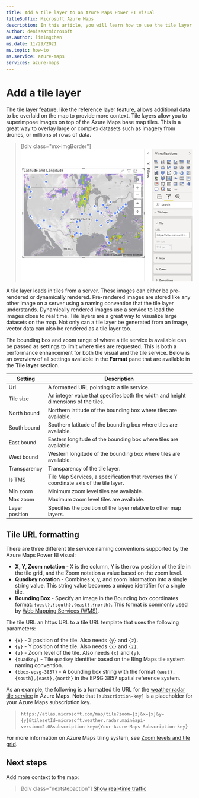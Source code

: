 ```yaml
---
title: Add a tile layer to an Azure Maps Power BI visual
titleSuffix: Microsoft Azure Maps
description: In this article, you will learn how to use the tile layer in Azure Maps Power BI visual.
author: deniseatmicrosoft
ms.author: limingchen
ms.date: 11/29/2021
ms.topic: how-to
ms.service: azure-maps
services: azure-maps
---
```


# Add a tile layer

The tile layer feature, like the reference layer feature, allows additional data to be overlaid on the map to provide more context. Tile layers allow you to superimpose images on top of the Azure Maps base map tiles. This is a great way to overlay large or complex datasets such as imagery from drones, or millions of rows of data.

> [!div class="mx-imgBorder"]
> ![A map displaying a bubble layer above a tile layer showing current infrared weather data from Azure Maps](media/power-bi-visual/radar-tile-layer-with-bubbles.png)

A tile layer loads in tiles from a server. These images can either be pre-rendered or dynamically rendered. Pre-rendered images are stored like any other image on a server using a naming convention that the tile layer understands. Dynamically rendered images use a service to load the images close to real time. Tile layers are a great way to visualize large datasets on the map. Not only can a tile layer be generated from an image, vector data can also be rendered as a tile layer too.

The bounding box and zoom range of where a tile service is available can be passed as settings to limit where tiles are requested. This is both a performance enhancement for both the visual and the tile service. Below is an overview of all settings available in the **Format** pane that are available in the **Tile layer** section.

| Setting        | Description   |
|----------------|---------------|
| Url            | A formatted URL pointing to a tile service.  |
| Tile size      | An integer value that specifies both the width and height dimensions of the tiles.   |
| North bound    | Northern latitude of the bounding box where tiles are available. |
| South bound    | Southern latitude of the bounding box where tiles are available. |
| East bound     | Eastern longitude of the bounding box where tiles are available. |
| West bound     | Western longitude of the bounding box where tiles are available. |
| Transparency   | Transparency of the tile layer.   |
| Is TMS         | Tile Map Services, a specification that reverses the Y coordinate axis of the tile layer. |
| Min zoom       | Minimum zoom level tiles are available. |
| Max zoom       | Maximum zoom level tiles are available. |
| Layer position | Specifies the position of the layer relative to other map layers. |

## Tile URL formatting

There are three different tile service naming conventions supported by the Azure Maps Power BI visual:

* **X, Y, Zoom notation** - X is the column, Y is the row position of the tile in the tile grid, and the Zoom notation a value based on the zoom level.
* **Quadkey notation** - Combines x, y, and zoom information into a single string value. This string value becomes a unique identifier for a single tile.
* **Bounding Box** - Specify an image in the Bounding box coordinates     format: `{west},{south},{east},{north}`. This format is commonly used by [Web Mapping Services (WMS)](https://www.opengeospatial.org/standards/wms).

The tile URL an https URL to a tile URL template that uses the following
parameters:

* `{x}` - X position of the tile. Also needs `{y}` and `{z}`.
* `{y}` - Y position of the tile. Also needs `{x}` and `{z}`.
* `{z}` - Zoom level of the tile. Also needs `{x}` and `{y}`.
* `{quadkey}` - Tile `quadkey` identifier based on the Bing Maps tile system naming convention.
* `{bbox-epsg-3857}` - A bounding box string with the format `{west},{south},{east},{north}` in the EPSG 3857 spatial reference system.

As an example, the following is a formatted tile URL for the [weather radar tile service](/rest/api/maps/render-v2/get-map-tile) in Azure Maps. Note that `[subscription-key]` is a placeholder for your Azure Maps subscription key.

> `https://atlas.microsoft.com/map/tile?zoom={z}&x={x}&y={y}&tilesetId=microsoft.weather.radar.main&api-version=2.0&subscription-key={Your-Azure-Maps-Subscription-key}`

For more information on Azure Maps tiling system, see [Zoom levels and tile grid](zoom-levels-and-tile-grid.md).

## Next steps

Add more context to the map:

> [!div class="nextstepaction"]
> [Show real-time traffic](power-bi-visual-show-real-time-traffic.md)
